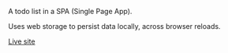 A todo list in a SPA (Single Page App).

Uses web storage to persist data locally, across browser reloads.

[Live site](https://boruchzidell.github.io/front_end_projects/todo_web_storage/)

